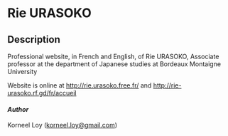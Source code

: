 # Rie URASOKO  

## **Description**
Professional website, in French and English, of Rie URASOKO, Associate professor at the department of Japanese studies at Bordeaux Montaigne University

Website is online at http://rie.urasoko.free.fr/ and http://rie-urasoko.rf.gd/fr/accueil

#### *Author*
Korneel Loy (korneel.loy@gmail.com)
